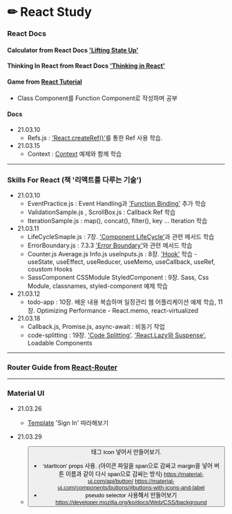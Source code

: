 # ✏ React Study

### React Docs 
#### Calculator from React Docs ['Lifting State Up'](https://reactjs.org/docs/lifting-state-up.html)


#### Thinking In React from React Docs ['Thinking in React'](https://reactjs.org/docs/thinking-in-react.html)


#### Game from [React Tutorial](https://reactjs.org/tutorial/tutorial.html)
- Class Component를 Function Component로 작성하며 공부


#### Docs 
+ 21.03.10
    - Refs.js : ['React.createRef()'](https://ko.reactjs.org/docs/refs-and-the-dom.html)를 통한 Ref 사용 학습.
+ 21.03.15
    - Context : [Context](https://ko.reactjs.org/docs/context.html) 예제와 함께 학습


***

### Skills For React (책 '리액트를 다루는 기술')
+ 21.03.10
    - EventPractice.js : Event Handling과 ['Function Binding'](https://developer.mozilla.org/ko/docs/Web/JavaScript/Reference/Global_Objects/Function/bind) 추가 학습
    - ValidationSample.js , ScrollBox.js : Callback Ref 학습
    - IterationSample.js : map(), concat(), filter(), key ... Iteration 학습
+ 21.03.11
    - LifeCycleSmaple.js : 7장. ['Component LifeCycle'](https://ko.reactjs.org/docs/react-component.html#the-component-lifecycle)과 관련 메서드 학습
    - ErrorBoundary.js : 7.3.3 ['Error Boundary'](https://ko.reactjs.org/docs/react-component.html#error-boundaries)와 관련 메서드 학습
    - Counter.js Average.js Info.js useInputs.js : 8장. ['Hook'](https://ko.reactjs.org/docs/hooks-reference.html) 학습 - useState, useEffect, useReducer, useMemo, useCallback, useRef, coustom Hooks
    - SassComponent CSSModule StyledComponent : 9장. Sass, Css Module, classnames, styled-component 예제 학습
+ 21.03.12
    - todo-app : 10장. 배운 내용 복습하며 일정관리 웹 어플리케이션 예제 학습, 11장. Optimizing Performance - React.memo, react-virtualized
+ 21.03.18
    - Callback.js, Promise.js, async-await : 비동기 작업
    - code-splitting : 19장. ['Code Splitting'](https://ko.reactjs.org/docs/code-splitting.html). ['React.Lazy와 Suspense'](https://ko.reactjs.org/docs/code-splitting.html#reactlazy), Loadable Components

***

### Router Guide from [React-Router](https://reactrouter.com/)

***

### Material UI
+ 21.03.26
    - [Template](https://material-ui.com/getting-started/templates/) 'Sign In' 따라해보기

+ 21.03.29
    - <Button> 태그 Icon 넣어서 만들어보기. 
        - 'startIcon' props 사용. (아이콘 파일을 span으로 감싸고 margin을 넣어 버튼 이름과 같이 다시 span으로 감싸는 방식)
        https://material-ui.com/api/button/
        https://material-ui.com/components/buttons/#buttons-with-icons-and-label
        - pseudo selector 사용해서 만들어보기
        https://developer.mozilla.org/ko/docs/Web/CSS/background
